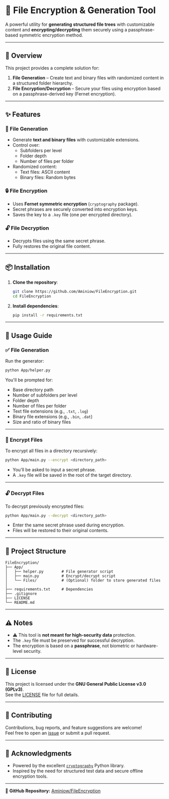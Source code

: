 # 🔐 File Encryption & Generation Tool

A powerful utility for **generating structured file trees** with customizable content and **encrypting/decrypting** them securely using a passphrase-based symmetric encryption method.

---

## 🚀 Overview

This project provides a complete solution for:

1. **File Generation** – Create text and binary files with randomized content in a structured folder hierarchy.
2. **File Encryption/Decryption** – Secure your files using encryption based on a passphrase-derived key (Fernet encryption).

---

## ✨ Features

### 📁 File Generation
- Generate **text and binary files** with customizable extensions.
- Control over:
  - Subfolders per level
  - Folder depth
  - Number of files per folder
- Randomized content:
  - Text files: ASCII content
  - Binary files: Random bytes

### 🔒 File Encryption
- Uses **Fernet symmetric encryption** (`cryptography` package).
- Secret phrases are securely converted into encryption keys.
- Saves the key to a `.key` file (one per encrypted directory).

### 🔓 File Decryption
- Decrypts files using the same secret phrase.
- Fully restores the original file content.

---

## 📦 Installation

1. **Clone the repository**:
   ```bash
   git clone https://github.com/Aminiow/FileEncryption.git
   cd FileEncryption
   ```

2. **Install dependencies**:
   ```bash
   pip install -r requirements.txt
   ```

---

## 🧪 Usage Guide

### ✅ File Generation

Run the generator:

```bash
python App/helper.py
```

You'll be prompted for:
- Base directory path
- Number of subfolders per level
- Folder depth
- Number of files per folder
- Text file extensions (e.g., `.txt`, `.log`)
- Binary file extensions (e.g., `.bin`, `.dat`)
- Size and ratio of binary files

---

### 🔐 Encrypt Files

To encrypt all files in a directory recursively:

```bash
python App/main.py --encrypt <directory_path>
```

- You'll be asked to input a secret phrase.
- A `.key` file will be saved in the root of the target directory.

---

### 🔓 Decrypt Files

To decrypt previously encrypted files:

```bash
python App/main.py --decrypt <directory_path>
```

- Enter the same secret phrase used during encryption.
- Files will be restored to their original contents.

---

## 📁 Project Structure

```
FileEncryption/
├── App/
│   ├── helper.py        # File generator script
│   ├── main.py          # Encrypt/decrypt script
│   └── Files/           # (Optional) folder to store generated files
│
├── requirements.txt     # Dependencies
├── .gitignore
├── LICENSE
└── README.md
```

---

## ⚠️ Notes

- ⚠️ This tool is **not meant for high-security data** protection.
- The `.key` file must be preserved for successful decryption.
- The encryption is based on a **passphrase**, not biometric or hardware-level security.

---

## 📜 License

This project is licensed under the **GNU General Public License v3.0 (GPLv3)**.  
See the [LICENSE](LICENSE) file for full details.

---

## 🤝 Contributing

Contributions, bug reports, and feature suggestions are welcome!  
Feel free to open an [issue](https://github.com/Aminiow/FileEncryption/issues) or submit a pull request.

---

## 🙏 Acknowledgments

- Powered by the excellent [`cryptography`](https://cryptography.io/) Python library.
- Inspired by the need for structured test data and secure offline encryption tools.

---

📂 **GitHub Repository:** [Aminiow/FileEncryption](https://github.com/Aminiow/FileEncryption)
